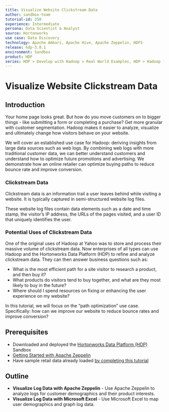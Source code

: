 ```yaml
---
title: Visualize Website Clickstream Data
author: sandbox-team
tutorial-id: 250
experience: Intermediate
persona: Data Scientist & Analyst
source: Hortonworks
use case: Data Discovery
technology: Apache Ambari, Apache Hive, Apache Zeppelin, HDFS
release: hdp-3.0.1
environment: Sandbox
product: HDP
series: HDP > Develop with Hadoop > Real World Examples, HDP > Hadoop for Data Scientists & Analysts > Real World Examples
---
```


# Visualize Website Clickstream Data

## Introduction

Your home page looks great. But how do you move customers on to bigger things - like submitting a form or completing a purchase? Get more granular with customer segmentation. Hadoop makes it easier to analyze, visualize and ultimately change how visitors behave on your website.

We will cover an established use case for Hadoop: deriving insights from large data sources such as web logs. By combining web logs with more traditional customer data, we can better understand customers and understand how to optimize future promotions and advertising.  We demonstrate how an online retailer can optimize buying paths to reduce bounce rate and improve conversion.

### Clickstream Data

Clickstream data is an information trail a user leaves behind while visiting a website. It is typically captured in semi-structured website log files.

These website log files contain data elements such as a date and time stamp, the visitor’s IP address, the URLs of the pages visited, and a user ID that uniquely identifies the user.

### Potential Uses of Clickstream Data

One of the original uses of Hadoop at Yahoo was to store and process their massive volume of clickstream data. Now enterprises of all types can use Hadoop and the Hortonworks Data Platform (HDP) to refine and analyze clickstream data. They can then answer business questions such as:

- What is the most efficient path for a site visitor to research a product, and then buy it?
- What products do visitors tend to buy together, and what are they most likely to buy in the future?
- Where should I spend resources on fixing or enhancing the user experience on my website?

In this tutorial, we will focus on the “path optimization” use case. Specifically: how can we improve our website to reduce bounce rates and improve conversion?

## Prerequisites

- Downloaded and deployed the [Hortonworks Data Platform (HDP)](https://www.cloudera.com/downloads/hortonworks-sandbox/hdp.html?utm_source=mktg-tutorial) Sandbox
- [Getting Started with Apache Zeppelin](https://hortonworks.com/tutorial/getting-started-with-apache-zeppelin/)
- Have sample retail data already loaded [by completing this tutorial](https://hortonworks.com/tutorial/loading-and-querying-data-with-hadoop/)

## Outline

- **Visualize Log Data with Apache Zeppelin** - Use Apache Zeppelin to analyze logs for customer demographics and their product interests.
- **Visualize Log Data with Microsoft Excel** - Use Microsoft Excel to map user demographics and graph log data.
